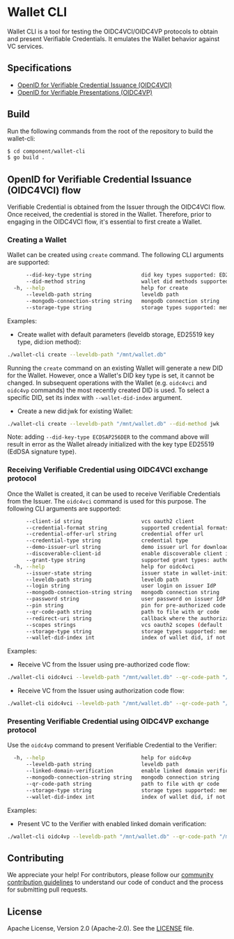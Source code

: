 # Wallet CLI

Wallet CLI is a tool for testing the OIDC4VCI/OIDC4VP protocols to obtain and present Verifiable Credentials.
It emulates the Wallet behavior against VC services.

## Specifications

* [OpenID for Verifiable Credential Issuance (OIDC4VCI)](https://openid.net/specs/openid-4-verifiable-credential-issuance-1_0-11.html)
* [OpenID for Verifiable Presentations (OIDC4VP)](https://openid.net/specs/openid-4-verifiable-presentations-1_0.html)

## Build

Run the following commands from the root of the repository to build the wallet-cli:
```bash
$ cd component/wallet-cli
$ go build .
```

## OpenID for Verifiable Credential Issuance (OIDC4VCI) flow

Verifiable Credential is obtained from the Issuer through the OIDC4VCI flow. Once received, the credential is stored in
the Wallet. Therefore, prior to engaging in the OIDC4VCI flow, it's essential to first create a Wallet.

### Creating a Wallet

Wallet can be created using `create` command. The following CLI arguments are supported:
```bash
      --did-key-type string                did key types supported: ED25519,ECDSAP256DER,ECDSAP384DER (default "ED25519")
      --did-method string                  wallet did methods supported: ion,jwk,key (default "ion")
  -h, --help                               help for create
      --leveldb-path string                leveldb path
      --mongodb-connection-string string   mongodb connection string
      --storage-type string                storage types supported: mem,leveldb,mongodb (default "leveldb")
```

Examples:

* Create wallet with default parameters (leveldb storage, ED25519 key type, did:ion method):
```bash
./wallet-cli create --leveldb-path "/mnt/wallet.db"
```

Running the `create` command on an existing Wallet will generate a new DID for the Wallet. However, once a Wallet's DID
key type is set, it cannot be changed. In subsequent operations with the Wallet (e.g. `oidc4vci` and `oidc4vp` commands)
the most recently created DID is used. To select a specific DID, set its index with `--wallet-did-index` argument.

* Create a new did:jwk for existing Wallet:
```bash
./wallet-cli create --leveldb-path "/mnt/wallet.db" --did-method jwk
```

Note: adding `--did-key-type ECDSAP256DER` to the command above will result in error as the Wallet already initialized
with the key type ED25519 (EdDSA signature type).

### Receiving Verifiable Credential using OIDC4VCI exchange protocol

Once the Wallet is created, it can be used to receive Verifiable Credentials from the Issuer. The `oidc4vci` command is
used for this purpose. The following CLI arguments are supported:
```bash
      --client-id string                   vcs oauth2 client
      --credential-format string           supported credential formats: ldp_vc,jwt_vc_json-ld (default "ldp_vc")
      --credential-offer-url string        credential offer url
      --credential-type string             credential type
      --demo-issuer-url string             demo issuer url for downloading qr code automatically
      --discoverable-client-id             enable discoverable client id scheme for dynamic client registration
      --grant-type string                  supported grant types: authorization_code,urn:ietf:params:oauth:grant-type:pre-authorized_code (default "authorization_code")
  -h, --help                               help for oidc4vci
      --issuer-state string                issuer state in wallet-initiated flow
      --leveldb-path string                leveldb path
      --login string                       user login on issuer IdP
      --mongodb-connection-string string   mongodb connection string
      --password string                    user password on issuer IdP
      --pin string                         pin for pre-authorized code flow
      --qr-code-path string                path to file with qr code
      --redirect-uri string                callback where the authorization code should be sent (default "http://127.0.0.1/callback")
      --scopes strings                     vcs oauth2 scopes (default [openid])
      --storage-type string                storage types supported: mem,leveldb,mongodb (default "leveldb")
      --wallet-did-index int               index of wallet did, if not set the most recently created DID is used (default -1)
```

Examples:

* Receive VC from the Issuer using pre-authorized code flow:
```bash
./wallet-cli oidc4vci --leveldb-path "/mnt/wallet.db" --qr-code-path "/mnt/qr.png" --grant-type urn:ietf:params:oauth:grant-type:pre-authorized_code --credential-type VerifiedEmployee --credential-format jwt_vc_json-ld
```

* Receive VC from the Issuer using authorization code flow:
```bash
./wallet-cli oidc4vci --leveldb-path "/mnt/wallet.db" --qr-code-path "/mnt/qr.png" --grant-type authorization_code --scopes openid --redirect-uri http://127.0.0.1/callback --client-id oidc4vc_client --credential-type PermanentResidentCard --credential-format ldp_vc
```

### Presenting Verifiable Credential using OIDC4VP exchange protocol

Use the `oidc4vp` command to present Verifiable Credential to the Verifier:
```bash
  -h, --help                               help for oidc4vp
      --leveldb-path string                leveldb path
      --linked-domain-verification         enable linked domain verification
      --mongodb-connection-string string   mongodb connection string
      --qr-code-path string                path to file with qr code
      --storage-type string                storage types supported: mem,leveldb,mongodb (default "leveldb")
      --wallet-did-index int               index of wallet did, if not set the most recently created DID is used (default -1)
```

Examples:

* Present VC to the Verifier with enabled linked domain verification:
```bash
./wallet-cli oidc4vp --leveldb-path "/mnt/wallet.db" --qr-code-path "/mnt/qr.png" --linked-domain-verification
```

## Contributing

We appreciate your help! For contributors, please follow our [community contribution guidelines](https://github.com/trustbloc/community/blob/main/CONTRIBUTING.md)
to understand our code of conduct and the process for submitting pull requests.

## License
Apache License, Version 2.0 (Apache-2.0). See the [LICENSE](LICENSE) file.
